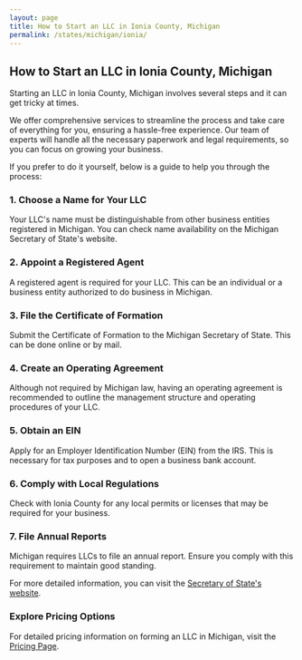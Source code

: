 ```yaml
---
layout: page
title: How to Start an LLC in Ionia County, Michigan
permalink: /states/michigan/ionia/
---
```


<h2>How to Start an LLC in Ionia County, Michigan</h2>

<p>Starting an LLC in Ionia County, Michigan involves several steps and it can get tricky at times.</p>

<p>We offer comprehensive services to streamline the process and take care of everything for you, ensuring a hassle-free experience. Our team of experts will handle all the necessary paperwork and legal requirements, so you can focus on growing your business.</p>

<p>If you prefer to do it yourself, below is a guide to help you through the process:</p>

<h3>1. Choose a Name for Your LLC</h3>
<p>Your LLC's name must be distinguishable from other business entities registered in Michigan. You can check name availability on the Michigan Secretary of State's website.</p>

<h3>2. Appoint a Registered Agent</h3>
<p>A registered agent is required for your LLC. This can be an individual or a business entity authorized to do business in Michigan.</p>

<h3>3. File the Certificate of Formation</h3>
<p>Submit the Certificate of Formation to the Michigan Secretary of State. This can be done online or by mail.</p>

<h3>4. Create an Operating Agreement</h3>
<p>Although not required by Michigan law, having an operating agreement is recommended to outline the management structure and operating procedures of your LLC.</p>

<h3>5. Obtain an EIN</h3>
<p>Apply for an Employer Identification Number (EIN) from the IRS. This is necessary for tax purposes and to open a business bank account.</p>

<h3>6. Comply with Local Regulations</h3>
<p>Check with Ionia County for any local permits or licenses that may be required for your business.</p>

<h3>7. File Annual Reports</h3>
<p>Michigan requires LLCs to file an annual report. Ensure you comply with this requirement to maintain good standing.</p>

<p>For more detailed information, you can visit the <a href="https://www.sos.michigan.gov/">Secretary of State's website</a>.</p>

<h3>Explore Pricing Options</h3>
<p>For detailed pricing information on forming an LLC in Michigan, visit the <a href="{ '/new-pricing/' | relative_url }">Pricing Page</a>.</p>
